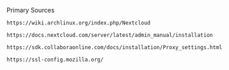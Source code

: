 Primary Sources
    
    https://wiki.archlinux.org/index.php/Nextcloud

    https://docs.nextcloud.com/server/latest/admin_manual/installation

    https://sdk.collaboraonline.com/docs/installation/Proxy_settings.html

    https://ssl-config.mozilla.org/
   

